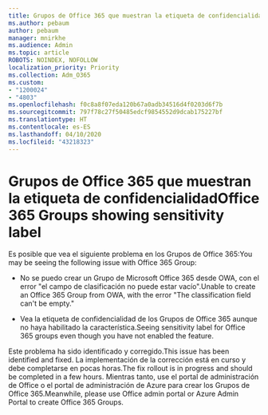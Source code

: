 ```yaml
---
title: Grupos de Office 365 que muestran la etiqueta de confidencialidad
ms.author: pebaum
author: pebaum
manager: mnirkhe
ms.audience: Admin
ms.topic: article
ROBOTS: NOINDEX, NOFOLLOW
localization_priority: Priority
ms.collection: Adm_O365
ms.custom:
- "1200024"
- "4803"
ms.openlocfilehash: f0c8a8f07eda120b67a0adb34516d4f0203d6f7b
ms.sourcegitcommit: 797f78c27f50485edcf9854552d9dcab175227bf
ms.translationtype: HT
ms.contentlocale: es-ES
ms.lasthandoff: 04/10/2020
ms.locfileid: "43218323"
---
```

# <a name="office-365-groups-showing-sensitivity-label"></a><span data-ttu-id="6de04-102">Grupos de Office 365 que muestran la etiqueta de confidencialidad</span><span class="sxs-lookup"><span data-stu-id="6de04-102">Office 365 Groups showing sensitivity label</span></span>

<span data-ttu-id="6de04-103">Es posible que vea el siguiente problema en los Grupos de Office 365:</span><span class="sxs-lookup"><span data-stu-id="6de04-103">You may be seeing the following issue with Office 365 Group:</span></span>

- <span data-ttu-id="6de04-104">No se puedo crear un Grupo de Microsoft Office 365 desde OWA, con el error "el campo de clasificación no puede estar vacío".</span><span class="sxs-lookup"><span data-stu-id="6de04-104">Unable to create an Office 365 Group from OWA, with the error "The classification field can't be empty."</span></span>

- <span data-ttu-id="6de04-105">Vea la etiqueta de confidencialidad de los Grupos de Office 365 aunque no haya habilitado la característica.</span><span class="sxs-lookup"><span data-stu-id="6de04-105">Seeing sensitivity label for Office 365 groups even though you have not enabled the feature.</span></span>

<span data-ttu-id="6de04-106">Este problema ha sido identificado y corregido.</span><span class="sxs-lookup"><span data-stu-id="6de04-106">This issue has been identified and fixed.</span></span> <span data-ttu-id="6de04-107">La implementación de la corrección está en curso y debe completarse en pocas horas.</span><span class="sxs-lookup"><span data-stu-id="6de04-107">The fix rollout is in progress and should be completed in a few hours.</span></span> <span data-ttu-id="6de04-108">Mientras tanto, use el portal de administración de Office o el portal de administración de Azure para crear los Grupos de Office 365.</span><span class="sxs-lookup"><span data-stu-id="6de04-108">Meanwhile, please use Office admin portal or Azure Admin Portal to create Office 365 Groups.</span></span>  
